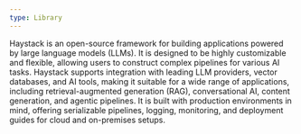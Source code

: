```yaml
---
type: Library
---
```


Haystack is an open-source framework for building applications powered by large language models (LLMs). It is designed to be highly customizable and flexible, allowing users to construct complex pipelines for various AI tasks. Haystack supports integration with leading LLM providers, vector databases, and AI tools, making it suitable for a wide range of applications, including retrieval-augmented generation (RAG), conversational AI, content generation, and agentic pipelines. It is built with production environments in mind, offering serializable pipelines, logging, monitoring, and deployment guides for cloud and on-premises setups.